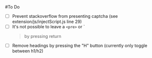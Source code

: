#To Do

- [ ] Prevent stackoverflow from presenting captcha (see extension/js/injectScript.js line 29)
- [ ] It's not possible to leave a `<pre>` or `<blockquote> by pressing return
- [ ] Remove headings by pressing the "H" button (currently only toggle between h1/h2)
